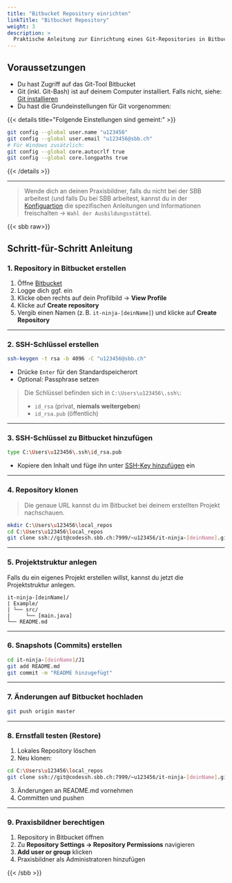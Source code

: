 ```yaml
---
title: "Bitbucket Repository einrichten"
linkTitle: "Bitbucket Repository"
weight: 3
description: >
  Praktische Anleitung zur Einrichtung eines Git-Repositories in Bitbucket
---
```


## Voraussetzungen

- Du hast Zugriff auf das Git-Tool Bitbucket
- Git (inkl. Git-Bash) ist auf deinem Computer installiert. Falls nicht, siehe: [Git installieren](../../../../04_git/01_grundwissen/02_git-install)
- Du hast die Grundeinstellungen für Git vorgenommen:

{{< details title="Folgende Einstellungen sind gemeint:" >}}

```bash
git config --global user.name "u123456"
git config --global user.email "u123456@sbb.ch"
# Für Windows zusätzlich:
git config --global core.autocrlf true
git config --global core.longpaths true
```

{{< /details >}}

---

> Wende dich an deinen Praxisbildner, falls du nicht bei der SBB arbeitest (und falls Du bei SBB arbeitest, kannst du in der [Konfiguartion](../../../../../config#apprenticeshipprovider) die spezifischen Anleitungen und Informationen freischalten -> `Wahl der Ausbildungsstätte`).

{{< sbb raw>}}

## Schritt-für-Schritt Anleitung

### 1. Repository in Bitbucket erstellen

1. Öffne [Bitbucket](https://code.sbb.ch/)
2. Logge dich ggf. ein
3. Klicke oben rechts auf dein Profilbild → **View Profile**
4. Klicke auf **Create repository**
5. Vergib einen Namen (z. B. `it-ninja-[deinName]`) und klicke auf **Create Repository**

---

### 2. SSH-Schlüssel erstellen

```bash
ssh-keygen -t rsa -b 4096 -C "u123456@sbb.ch"
```

- Drücke `Enter` für den Standardspeicherort
- Optional: Passphrase setzen

> Die Schlüssel befinden sich in `C:\Users\u123456\.ssh\`:
>
> - `id_rsa` (privat, **niemals weitergeben**)
> - `id_rsa.pub` (öffentlich)

---

### 3. SSH-Schlüssel zu Bitbucket hinzufügen

```bash
type C:\Users\u123456\.ssh\id_rsa.pub
```

- Kopiere den Inhalt und füge ihn unter [SSH-Key hinzufügen](https://code.sbb.ch/plugins/servlet/ssh/account/keys) ein

---

### 4. Repository klonen

> Die genaue URL kannst du im Bitbucket bei deinem erstellten Projekt nachschauen.

```bash
mkdir C:\Users\u123456\local_repos
cd C:\Users\u123456\local_repos
git clone ssh://git@codessh.sbb.ch:7999/~u123456/it-ninja-[deinName].git
```

---

### 5. Projektstruktur anlegen

Falls du ein eigenes Projekt erstellen willst, kannst du jetzt die Projektstruktur anlegen.

```text
it-ninja-[deinName]/
| Example/
| └── src/
|     └── [main.java]
└── README.md
```

---

### 6. Snapshots (Commits) erstellen

```bash
cd it-ninja-[deinName]/J1
git add README.md
git commit -m "README hinzugefügt"
```

---

### 7. Änderungen auf Bitbucket hochladen

```bash
git push origin master
```

---

### 8. Ernstfall testen (Restore)

1. Lokales Repository löschen
2. Neu klonen:

```bash
cd C:\Users\u123456\local_repos
git clone ssh://git@codessh.sbb.ch:7999/~u123456/it-ninja-[deinName].git
```

3. Änderungen an README.md vornehmen
4. Committen und pushen

---

### 9. Praxisbildner berechtigen

1. Repository in Bitbucket öffnen
2. Zu **Repository Settings → Repository Permissions** navigieren
3. **Add user or group** klicken
4. Praxisbildner als Administratoren hinzufügen

{{< /sbb >}}
